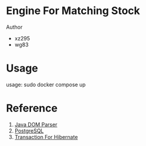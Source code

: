 # Engine For Matching Stock
Author
* xz295
* wg83

# Usage
usage: sudo docker compose up



# Reference
1. [Java DOM Parser](https://www.tutorialspoint.com/java_xml/java_dom_parse_document.htm)
2. [PostgreSQL](https://www.tutorialspoint.com/postgresql/postgresql_java.htm)
3. [Transaction For Hibernate](https://www.javatpoint.com/hibernate-transaction-management-example)